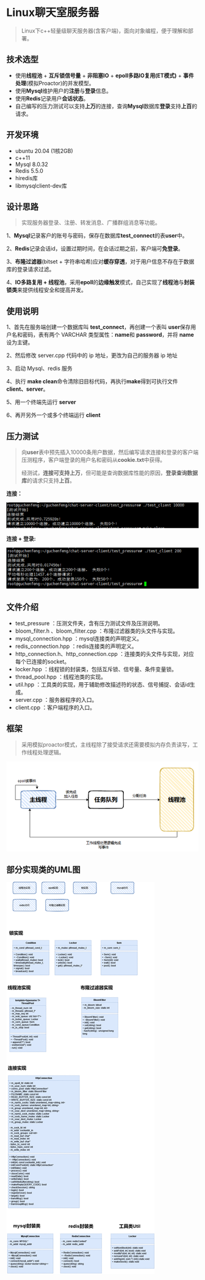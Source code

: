 # Linux聊天室服务器

> Linux下c++轻量级聊天服务器(含客户端)，面向对象编程，便于理解和部署。

## 技术选型

- 使用**线程池** + **互斥锁信号量** + **非阻塞IO** + **epoll多路IO复用(ET模式)** + **事件处理**(模拟Proactor)的并发模型。
- 使用**Mysql**维护用户的**注册**与**登录**信息。
- 使用**Redis**记录用户**会话状态**。
- 自己编写的压力测试可以支持**上万**的连接，查询**Mysql**数据库**登录**支持**上百**的请求。

## 开发环境

- ubuntu 20.04 (1核2GB)
- c++11
- Mysql 8.0.32
- Redis 5.5.0
- hiredis库
- libmysqlclient-dev库

## 设计思路

> 实现服务器登录、注册、转发消息、广播群组消息等功能。

1、**Mysql**记录客户的账号与密码，保存在数据库**test_connect**的表**user**中。

2、**Redis**记录会话id，设置过期时间，在会话过期之前，客户端可**免登录**。

3、**布隆过滤器**(bitset + 字符串哈希)应对**缓存穿透**，对于用户信息不存在于数据库的登录请求过滤。

4、**IO多路复用 + 线程池**，采用**epoll**的**边缘触发**模式，自己实现了**线程池**与**封装锁类**来提供线程安全和提高并发。



## 使用说明

1、首先在服务端创建一个数据库叫 **test_connect**，再创建一个表叫 **user**保存用户名和密码，表有两个 VARCHAR 类型属性：**name**和 **password**，并将 **name**设为主键。

2、然后修改 server.cpp 代码中的 ip 地址，更改为自己的服务器 ip 地址

3、启动 Mysql、redis 服务

4、执行 **make clean**命令清除旧目标代码，再执行**make**得到可执行文件 **client、server**。

5、用一个终端先运行 **server**

6、再开另外一个或多个终端运行 **client**

## 压力测试

> 向**user**表中预先插入10000条用户数据，然后编写请求连接和登录的客户端压测程序，客户端登录的用户名和密码从**cookie.txt**中获得。
>
> 经测试，**连接可支持上万**，但可能是查询数据库性能的原因，**登录查询数据库**的请求只支持**上百**。

**连接：**

![连接-10000](imgs/连接-10000.png)

**连接 + 登录:**

![连接登录-200](imgs/连接登录-200.png)



## 文件介绍

- test_pressure ：压测文件夹，含有压力测试文件及压测说明。
- bloom_filter.h 、bloom_filter.cpp ：布隆过滤器类的头文件与实现。
- mysql_connection.hpp ：mysql连接类的声明定义。
- redis_connection.hpp ：redis连接类的声明定义。
- http_connection.h、http_connection.cpp ：连接类的头文件与实现，对应每个已连接的socket。
- locker.hpp ：线程锁的封装类，包括互斥锁、信号量、条件变量锁。
- thread_pool.hpp ：线程池类的实现。
- util.hpp ：工具类的实现，用于辅助修改描述符的状态、信号捕捉、会话id生成。
- server.cpp ：服务器程序的入口。
- client.cpp ：客户端程序的入口。



## 框架

> 采用模拟proactor模式，主线程除了接受请求还需要模拟内存负责读写，工作线程处理逻辑。

![框架图](imgs/框架图.png)



## 部分实现类的UML图

![聊天室](imgs/聊天室.png)

